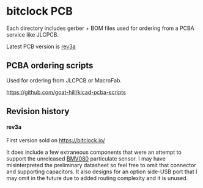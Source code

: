 # bitclock PCB

Each directory includes gerber + BOM files used for ordering from a PCBA service like JLCPCB.

Latest PCB version is [rev3a](rev3a/)

## PCBA ordering scripts

Used for ordering from JLCPCB or MacroFab.

https://github.com/goat-hill/kicad-pcba-scripts

## Revision history

#### rev3a
First version sold on https://bitclock.io/

It does include a few extraneous components that were an attempt to support the unreleased [BMV080](https://www.bosch-sensortec.com/products/environmental-sensors/particulate-matter-sensor/bmv080/) particulate sensor. I may have misinterpreted the preliminary datasheet so feel free to omit that connector and supporting capacitors. It also designs for an option side-USB port that I may omit in the future due to added routing complexity and it is unused.
